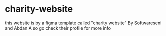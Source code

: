 # charity-website
this website is by a figma template called "charity website" By  Softwareseni  and  Abdan A
so go check their profile for more info